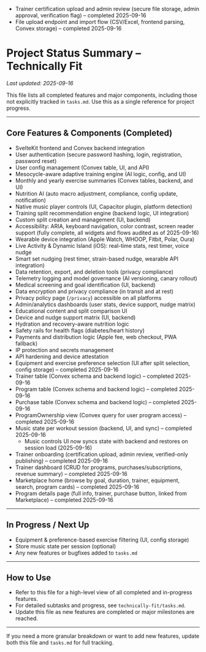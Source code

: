 - Trainer certification upload and admin review (secure file storage, admin approval, verification flag) – completed 2025-09-16
- File upload endpoint and import flow (CSV/Excel, frontend parsing, Convex storage) – completed 2025-09-16

# Project Status Summary – Technically Fit

_Last updated: 2025-09-16_

This file lists all completed features and major components, including those not explicitly tracked in `tasks.md`. Use this as a single reference for project progress.

---

## Core Features & Components (Completed)

- SvelteKit frontend and Convex backend integration
- User authentication (secure password hashing, login, registration, password reset)
- User config management (Convex table, UI, and API)
- Mesocycle-aware adaptive training engine (AI logic, config, and UI)
- Monthly and yearly exercise summaries (Convex tables, backend, and UI)
- Nutrition AI (auto macro adjustment, compliance, config update, notification)
- Native music player controls (UI, Capacitor plugin, platform detection)
- Training split recommendation engine (backend logic, UI integration)
- Custom split creation and management (UI, backend)
- Accessibility: ARIA, keyboard navigation, color contrast, screen reader support (fully complete, all widgets and flows audited as of 2025-09-16)
- Wearable device integration (Apple Watch, WHOOP, Fitbit, Polar, Oura)
- Live Activity & Dynamic Island (iOS): real-time stats, rest timer, voice nudge
- Smart set nudging (rest timer, strain-based nudge, wearable API integration)
- Data retention, export, and deletion tools (privacy compliance)
- Telemetry logging and model governance (AI versioning, canary rollout)
- Medical screening and goal identification (UI, backend)
- Data encryption and privacy compliance (in transit and at rest)
- Privacy policy page (`/privacy`) accessible on all platforms
- Admin/analytics dashboards (user stats, device support, nudge matrix)
- Educational content and split comparison UI
- Device and nudge support matrix (UI, backend)
- Hydration and recovery-aware nutrition logic
- Safety rails for health flags (diabetes/heart history)
- Payments and distribution logic (Apple fee, web checkout, PWA fallback)
- IP protection and secrets management
- API hardening and device attestation
- Equipment and exercise preference selection (UI after split selection, config storage) – completed 2025-09-16
- Trainer table (Convex schema and backend logic) – completed 2025-09-16
- Program table (Convex schema and backend logic) – completed 2025-09-16
- Purchase table (Convex schema and backend logic) – completed 2025-09-16
- ProgramOwnership view (Convex query for user program access) – completed 2025-09-16
- Music state per workout session (backend, UI, and sync) – completed 2025-09-16
  - Music controls UI now syncs state with backend and restores on session load (2025-09-16)
- Trainer onboarding (certification upload, admin review, verified-only publishing) – completed 2025-09-16
- Trainer dashboard (CRUD for programs, purchases/subscriptions, revenue summary) – completed 2025-09-16
- Marketplace home (browse by goal, duration, trainer, equipment, search, program cards) – completed 2025-09-16
- Program details page (full info, trainer, purchase button, linked from Marketplace) – completed 2025-09-16

---

## In Progress / Next Up

- Equipment & preference-based exercise filtering (UI, config storage)
- Store music state per session (optional)
- Any new features or bugfixes added to `tasks.md`

---

## How to Use

- Refer to this file for a high-level view of all completed and in-progress features.
- For detailed subtasks and progress, see `technically-fit/tasks.md`.
- Update this file as new features are completed or major milestones are reached.

---

If you need a more granular breakdown or want to add new features, update both this file and `tasks.md` for full tracking.
